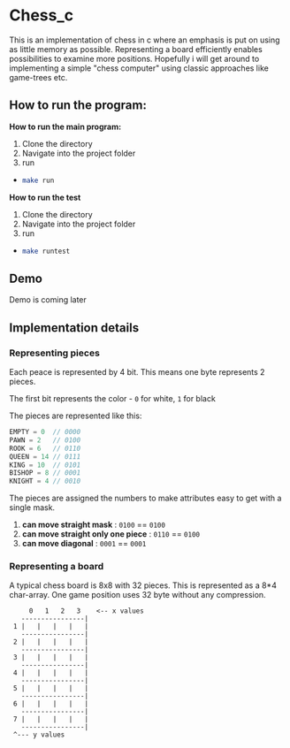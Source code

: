 # Chess_c
This is an implementation of chess in c where an emphasis is put on using as little memory as possible. Representing a board efficiently enables possibilities to examine more positions. Hopefully i will get around to implementing a simple "chess computer" using classic approaches like game-trees etc.

## How to run the program:
**How to run the main program:**
1. Clone the directory
2. Navigate into the project folder
3. run  
  - ```bash
    make run
    ```

**How to run the test**
1. Clone the directory
2. Navigate into the project folder
3. run  
  - ```bash
    make runtest
    ```

## Demo
Demo is coming later

## Implementation details

### Representing pieces
Each peace is represented by 4 bit. This means one byte represents 2 pieces. 

The first bit represents the color - `0` for white, `1` for black

The pieces are represented like this:
```c
EMPTY = 0  // 0000
PAWN = 2   // 0100
ROOK = 6   // 0110
QUEEN = 14 // 0111
KING = 10  // 0101
BISHOP = 8 // 0001
KNIGHT = 4 // 0010
```

The pieces are assigned the numbers to make attributes easy to get with a single mask. 
1. **can move straight mask** : `0100` == `0100`
2. **can move straight only one piece** : `0110` == `0100`
3. **can move diagonal** : `0001` == `0001`
<!-- 4. **can move in an L shape** :  -->

### Representing a board
A typical chess board is 8x8 with 32 pieces. This is represented as a 8*4 char-array. One game position uses 32 byte without any compression.

```
     0   1   2   3    <-- x values
   ----------------|
 1 |   |   |   |   |
   ----------------|
 2 |   |   |   |   |
   ----------------|
 3 |   |   |   |   |
   ----------------|
 4 |   |   |   |   |
   ----------------|
 5 |   |   |   |   |
   ----------------|
 6 |   |   |   |   |
   ----------------|
 7 |   |   |   |   |
   ----------------|
 ^--- y values
```